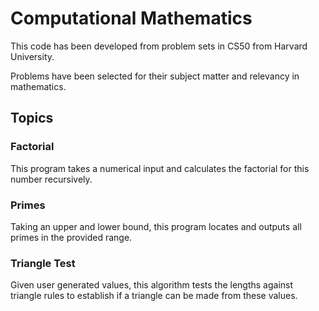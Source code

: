 # Computational Mathematics

This code has been developed from problem sets in CS50 from Harvard University.

Problems have been selected for their subject matter and relevancy in mathematics.

## Topics

### Factorial

This program takes a numerical input and calculates the factorial for this number recursively.

### Primes

Taking an upper and lower bound, this program locates and outputs all primes in the provided range.

### Triangle Test

Given user generated values, this algorithm tests the lengths against triangle rules to establish if a triangle can be made from these values.
